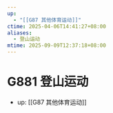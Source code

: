 ```yaml
---
up:
  - "[[G87 其他体育运动]]"
ctime: 2025-04-06T14:41:27+08:00
aliases:
  - 登山运动
mtime: 2025-09-09T12:37:18+08:00
---
```


# G881 登山运动

- up: [[G87 其他体育运动]]
